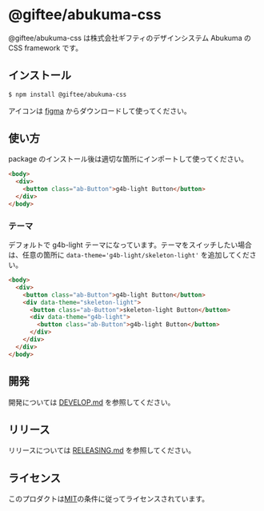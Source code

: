 # @giftee/abukuma-css

@giftee/abukuma-css は株式会社ギフティのデザインシステム Abukuma の CSS framework です。

## インストール

```bash
$ npm install @giftee/abukuma-css
```

アイコンは [figma](https://www.figma.com/file/LegilW7nsLAzyYDgokO8PX) からダウンロードして使ってください。

## 使い方

package のインストール後は適切な箇所にインポートして使ってください。

```html
<body>
  <div>
    <button class="ab-Button">g4b-light Button</button>
  </div>
</body>
```

### テーマ

デフォルトで g4b-light テーマになっています。テーマをスイッチしたい場合は、任意の箇所に `data-theme='g4b-light/skeleton-light'` を追加してください。

```html
<body>
  <div>
    <button class="ab-Button">g4b-light Button</button>
    <div data-theme="skeleton-light">
      <button class="ab-Button">skeleton-light Button</button>
      <div data-theme="g4b-light">
        <button class="ab-Button">g4b-light Button</button>
      </div>
    </div>
  </div>
</body>
```

## 開発

開発については [DEVELOP.md](DEVELOP.md) を参照してください。

## リリース

リリースについては [RELEASING.md](../../RELEASING.md) を参照してください。

## ライセンス

このプロダクトは[MIT](../../LICENSE)の条件に従ってライセンスされています。
